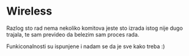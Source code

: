 # Wireless

Razlog sto rad nema nekoliko komitova jeste sto izrada istog nije dugo trajala, te sam prevideo da belezim sam proces rada.

Funkiconalnosti su ispunjene i nadam se da je sve kako treba :)
